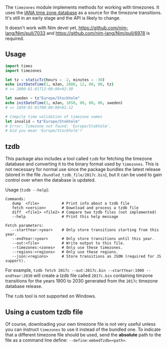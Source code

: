 The `timezones` module implements methods for working with timezones. It uses the [IANA time zone database](https://en.wikipedia.org/wiki/Tz_database) as a source for the timezone transitions. It's still in an early stage
and the API is likely to change.

It doesn't work with Nim devel yet, https://github.com/nim-lang/Nim/pull/7033 and https://github.com/nim-lang/Nim/pull/6978 is required.

## Usage
```nim
import times
import timezones

let tz = staticTz(hours = -2, minutes = -30)
echo initDateTime(1, mJan, 2000, 12, 00, 00, tz)
# => 2000-01-01T12:00:00+02:30

let sweden = tz"Europe/Stockholm"
echo initDateTime(1, mJan, 1850, 00, 00, 00, sweden)
# => 1850-01-01T00:00:00+01:12

# Compile time validation of timezone names
let invalid = tz"Europe/Stokholm"
# Error: Timezone not found: 'Europe/Stokholm'.
# Did you mean 'Europe/Stockholm'?
```

## tzdb
This package also includes a tool called `tzdb` for fetching the timezone database and converting it to
the binary format used by `timezones`. This is not necessary for normal use since the package bundles the latest
release (stored in the file `/bundled_tzdb_file/2017c.bin`), but it can be used to gain control over when the database is updated.

Usage (`tzdb --help`):
 ```
Commands:
    dump  <file>          # Print info about a tzdb file
    fetch <version>       # Download and process a tzdb file
    diff  <file1> <file2> # Compare two tzdb files (not implemented)
    --help                # Print this help message

Fetch parameters:
    --startYear:<year>    # Only store transitions starting from this year.
    --endYear:<year>      # Only store transitions until this year.
    --out:<file>          # Write output to this file.
    --timezones:<zones>   # Only use these timezones.
    --regions:<regions>   # Only use these regions.
    --json:<regions>      # Store transitions as JSON (required for JS support).
```

For example, `tzdb fetch 2017c --out:2017c.bin --startYear:1900 --endYear:2030` will create a tzdb file called `2017c.bin` containing
timzone transitions for the years 1900 to 2030 generated from the `2017c` timezone database release.

The `tzdb` tool is not supported on Windows.

## Using a custom tzdb file
Of course, downloading your own timezone file is not very useful unless you can instruct `timezones` to use it instead of the bundled one.
To indicate that a different timezone file should be used, send the __absolute__ path to the file as a command line define: `--define:embedTzdb=<path>`.